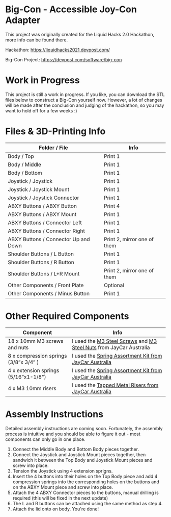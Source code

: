# Big-Con - Accessible Joy-Con Adapter

This project was originally created for the Liquid Hacks 2.0 Hackathon, more info can be found there.

Hackathon: https://liquidhacks2021.devpost.com/

Big-Con Project: https://devpost.com/software/big-con
# Work in Progress
This project is still a work in progress. If you like, you can download the STL files below to construct a Big-Con yourself now. However, a lot of changes will be made after the conclusion and judging of the hackathon, so you may want to hold off for a few weeks :)

# Files & 3D-Printing Info

| Folder / File | Info |
|--|--|
| Body / Top | Print 1 |
| Body / Middle | Print 1 |
| Body / Bottom | Print 1 |
| Joystick / Joystick | Print 1 |
| Joystick / Joystick Mount | Print 1 |
| Joystick / Joystick Connector | Print 1 |
| ABXY Buttons / ABXY Button | Print 4 |
| ABXY Buttons / ABXY Mount | Print 1 |
| ABXY Buttons / Connector Left | Print 1 |
| ABXY Buttons / Connector Right | Print 1 |
| ABXY Buttons / Connector Up and Down | Print 2, mirror one of them |
| Shoulder Buttons / L Button | Print 1 |
| Shoulder Buttons / R Button | Print 1 |
| Shoulder Buttons / L+R Mount | Print 2, mirror one of them |
| Other Components / Front Plate | Optional |
| Other Components / Minus Button | Print 1 |

# Other Required Components
| Component | Info |
|--|--|
| 18 x 10mm M3 screws and nuts | I used the [M3 Steel Screws](https://www.jaycar.com.au/m3-x-10mm-steel-screws-pk-25/p/HP0403?pos=4&queryId=bbb01f1f3398080cc0d707f5cc60712a&sort=relevance) and [M3 Steel Nuts](https://www.jaycar.com.au/m3-steel-nuts-pk-25/p/HP0425?pos=2&queryId=7d63a500b481f13155d6a6aa7de9ad5d&sort=relevance) from JayCar Australia |
| 8 x compression springs (3/8”x 3/4” ) | I used the [Spring Assortment Kit from JayCar Australia](https://www.jaycar.com.au/200-piece-spring-assortment/p/HP0638) |
| 4 x extension springs (5/16”x1-1/8") | I used the [Spring Assortment Kit from JayCar Australia](https://www.jaycar.com.au/200-piece-spring-assortment/p/HP0638) |
| 4 x M3 10mm risers | I used the [Tapped Metal Risers from JayCar Australia](https://www.jaycar.com.au/m3-x-10mm-tapped-metal-spacers-pk8/p/HP0900?pos=10&queryId=ec55c7631aecdba57f3a26d289d0433e&sort=relevance) |
# Assembly Instructions
Detailed assembly instructions are coming soon. Fortunately, the assembly process is intuitive and you should be able to figure it out - most components can only go in one place.
1. Connect the Middle Body and Bottom Body pieces together.
2. Connect the Joystick and Joystick Mount pieces together, then sandwich it between the Top Body and Joystick Mount pieces and screw into place.
3. Tension the Joystick using 4 extension sprigns.
4. Insert the 4 buttons into their holes on the Top Body piece and add 4 compression springs into the corresponding holes on the buttons and on the ABXY Mount piece and screw into place.
5. Attach the 4 ABXY Connector pieces to the buttons, manual drilling is required (this will be fixed in the next update)
6. The L and R buttons can be attached using the same method as step 4.
7. Attach the lid onto on body. You're done!
